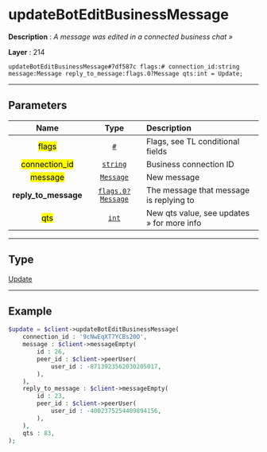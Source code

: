# updateBotEditBusinessMessage

**Description** : *A message was edited in a connected business chat &raquo;*

**Layer** : 214

```tl
updateBotEditBusinessMessage#7df587c flags:# connection_id:string message:Message reply_to_message:flags.0?Message qts:int = Update;
```

---

## Parameters

| Name | Type | Description |
| :---: | :---: | :--- |
| <mark>flags</mark> | [`#`](type/#) | Flags, see TL conditional fields |
| <mark>connection_id</mark> | [`string`](type/string) | Business connection ID |
| <mark>message</mark> | [`Message`](type/Message) | New message |
| **reply_to_message** | [`flags.0?Message`](type/Message) | The message that message is replying to |
| <mark>qts</mark> | [`int`](type/int) | New qts value, see updates » for more info |

---

## Type

[Update](type/Update)

---

## Example

```php
$update = $client->updateBotEditBusinessMessage(
	connection_id : '9cNwEqXT7YCBs20O',
	message : $client->messageEmpty(
		id : 26,
		peer_id : $client->peerUser(
			user_id : -8713923562030205017,
		),
	),
	reply_to_message : $client->messageEmpty(
		id : 23,
		peer_id : $client->peerUser(
			user_id : -4002375254409894156,
		),
	),
	qts : 83,
);
```